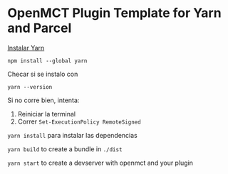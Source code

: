 # OpenMCT Plugin Template for Yarn and Parcel

[Instalar Yarn](https://classic.yarnpkg.com/lang/en/docs/install/#windows-stable)

`npm install --global yarn`

Checar si se instalo con

`yarn --version`

Si no corre bien, intenta:

1. Reiniciar la terminal
2. Correr `Set-ExecutionPolicy RemoteSigned`

`yarn install` para instalar las dependencias

`yarn build` to create a bundle in `./dist`

`yarn start` to create a devserver with openmct and your plugin